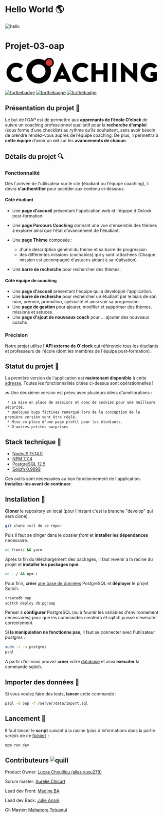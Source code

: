 # Hello World :earth_americas:

<img src="https://media.giphy.com/media/3oz8xSjBmD1ZyELqW4/giphy.gif" alt="hello" width="400"/>

# Projet-03-oap 


![o'Coaching](/front/src/assets/logos/Logo%20de%20O_coaching%20-black%20and%20red.png?raw=true)

 [![forthebadge](https://forthebadge.com/images/badges/built-by-developers.svg)](https://forthebadge.com) [![forthebadge](https://forthebadge.com/images/badges/made-with-javascript.svg)](https://forthebadge.com) [![forthebadge](https://forthebadge.com/images/badges/built-with-love.svg)](https://forthebadge.com)

## Présentation du projet 📝

Le but de l’OAP est de permettre aux __apprenants de l’école O’clock__ de suivre un coaching professionnel qualitatif pour la __recherche d’emploi__ (sous forme d’une checklist) au rythme qu’ils souhaitent, sans avoir besoin de prendre rendez-vous auprès de l’équipe coaching. De plus, il permettra à __cette équipe__ d’avoir un œil sur les __avancements de chacun__.

## Détails du projet 🔍

### Fonctionnalité 
Dés l'arrivée de l'utilisateur sur le site (étudiant ou l'équipe coaching), il devra __s'authentifier__ pour
accéder aux contenu ci-dessous.
#### Côté étudiant
* Une __page d'accueil__ présentant l'application web et l'équipe d'Oclock post-formation.
* Une __page Parcours Coaching__ donnant une vue d'ensemble des thèmes à explorer ainsi que l'état d'avancement de l'étudiant.
* Une __page Thème__ composée : 
 
  * d'une descritption général du thème et sa barre de progression 
  * des différentes missions (cochables) qui y sont rattachées (Chaque mission est accompagné d'astuces aidant à sa réalisation)

* Une __barre de recherche__ pour rechercher des thèmes.

#### Côté équipe de coaching

* Une __page d'accueil__ présentant l'équipe qui a développé l'application.
* Une __barre de recherche__ pour rechercher un étudiant par le biais de son nom, prénom, promotion, spécialité et ainsi voir sa progression.
* Une __page de gestion__ pour ajouter, modifier et supprimer des thèmes, missions et astuces.
* Une __page d'ajout de nouveaux coach__ pour ... ajouter des nouveaux coachs

### Précision 

Notre projet utilise l'__API externe de O'clock__ qui référencie tous les étudiants et professeurs de l'école (dont les membres de l'équipe post-formation).
## Statut du projet :mega:

 La première version de l'application est __maintenant disponible__ à cette [adresse](https://coachingoap.herokuapp.com/).
Toutes les fonctionnalités citées ci-dessus sont opérationnelles !

:soon: Une deuxième version est prévu avec plusieurs idées d'améliorations :
     
     * La mise en place de sessions et donc de cookies pour une meilleure sécurité.
     * Quelques bugs fictives remarqué lors de la conception de la première version vont être réglé.
     * Mise en place d'une page profil pour les étudiants.
     * D'autres petites surprises

## Stack technique :wrench:

* [NodeJS 15.14.0](https://nodejs.org/fr/download/)
* [NPM 7.7.4](https://www.npmjs.com/get-npm)
* [PostgreSQL 12.5](https://www.postgresql.org/download/)
* [Sqicth 0.9999](https://sqitch.org/download/)

Ces outils sont nécessaires au bon fonctionnement de l'application. __Installez-les avant de continuer__.

## Installation :construction_worker:

__Cloner__ le repository en local (pour l'instant c'est la branche "develop" qui sera cloné).

```bash
git clone <url de ce repo>
```
Puis il faut se diriger dans le dossier *front* et __installer les dépendances__ nécessaire.


```bash
cd front/ && yarn
```

Après la fin du téléchargement des packages, il faut revenir à la racine du projet et __installer les packages npm__


```bash
cd ../ && npm i
```

Pour finir, __créer__ [une base de données](https://www.postgresql.org/docs/12/app-createdb.html) PostgreSQL et __déployer__ le projet Sqitch.

```bash
createdb oap
sqitch deploy db:pg:oap
```
Penser à __configurer__ PostgreSQL (ou à fournir les variables d'environnement nécessaires) pour que les commandes createdb et sqitch puisse s'exécuter correctement.

Si __la manipulation ne fonctionne pas__, il faut se connecter avec l'utilisateur *postgres* : 

```bash
sudo -i -u postgres
psql
```
A partir d'ici vous pouvez __créer__ votre [database](https://www.postgresql.org/docs/12/sql-createdatabase.html) et ainsi __exécuter__ la commande sqitch.

## Importer des données :floppy_disk:

Si vous voulez faire des tests, __lancer__ cette commande :

```bash
psql -d oap -f /server/data/import.sql
```

## Lancement :rocket:

Il faut lancer le __script__ suivant à la racine (plus d'informations dans la partie *scripts* de ce [fichier](/package.json)) :
```bash
npm run dev
```

## Contributeurs <img src="https://emoji.slack-edge.com/T01F46EL0U8/quill1/0755fe36a5bb4bbf.png" alt="quill" width="30"/>

Product Owner: [Lucas Chouillou (alias xuxu278)](https://github.com/lucasquill)

Scrum master: [Aurélie Chicart](https://github.com/aureliechicart)

Lead dev Front: [Madine BA](https://github.com/mabakayaro)

Lead dev Back: [Julie Anani](https://github.com/Julie-ANANI)

Git Master: [Mahanora Tetuanui](https://github.com/MahanoraTetuanui)
